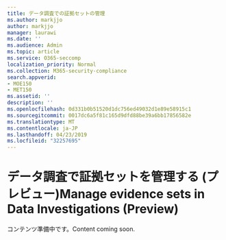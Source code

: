 ```yaml
---
title: データ調査での証拠セットの管理
ms.author: markjjo
author: markjjo
manager: laurawi
ms.date: ''
ms.audience: Admin
ms.topic: article
ms.service: O365-seccomp
localization_priority: Normal
ms.collection: M365-security-compliance
search.appverid:
- MOE150
- MET150
ms.assetid: ''
description: ''
ms.openlocfilehash: 0d331b0b51520d1dc756ed49032d1e89e58915c1
ms.sourcegitcommit: 0017dc6a5f81c165d9dfd88be39a6bb17856582e
ms.translationtype: MT
ms.contentlocale: ja-JP
ms.lasthandoff: 04/23/2019
ms.locfileid: "32257695"
---
```

# <a name="manage-evidence-sets-in-data-investigations-preview"></a><span data-ttu-id="7aaa7-102">データ調査で証拠セットを管理する (プレビュー)</span><span class="sxs-lookup"><span data-stu-id="7aaa7-102">Manage evidence sets in Data Investigations (Preview)</span></span>  

<span data-ttu-id="7aaa7-103">コンテンツ準備中です。</span><span class="sxs-lookup"><span data-stu-id="7aaa7-103">Content coming soon.</span></span>

  

